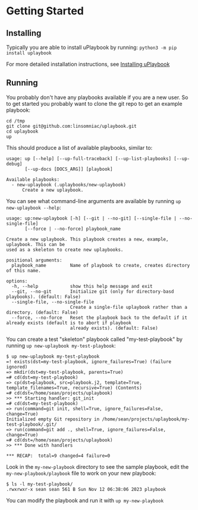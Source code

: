 # Getting Started

## Installing

Typically you are able to install uPlaybook by running: `python3 -m pip install uplaybook`

For more detailed installation instructions, see [Installing uPlaybook](installing.md)

## Running

You probably don't have any playbooks available if you are a new user.  So to get
started you probably want to clone the git repo to get an example playbook:

    cd /tmp
    git clone git@github.com:linsomniac/uplaybook.git
    cd uplaybook
    up

This should produce a list of available playbooks, similar to:

    usage: up [--help] [--up-full-traceback] [--up-list-playbooks] [--up-debug]
           [--up-docs [DOCS_ARG]] [playbook]

    Available playbooks:
      - new-uplaybook (.uplaybooks/new-uplaybook)
          Create a new uplaybook.

You can see what command-line arguments are available by running `up new-uplaybook
--help`:

    usage: up:new-uplaybook [-h] [--git | --no-git] [--single-file | --no-single-file]
           [--force | --no-force] playbook_name

    Create a new uplaybook. This playbook creates a new, example, uplaybook. This can be
    used as a skeleton to create new uplaybooks.

    positional arguments:
      playbook_name         Name of playbook to create, creates directory of this name.

    options:
      -h, --help            show this help message and exit
      --git, --no-git       Initialize git (only for directory-basd playbooks). (default: False)
      --single-file, --no-single-file
                            Create a single-file uplaybook rather than a directory. (default: False)
      --force, --no-force   Reset the playbook back to the default if it already exists (default is to abort if playbook
                            already exists). (default: False)

You can create a test "skeleton" playbook called "my-test-playbook" by running `up
new-uplaybook my-test-playbook`:

    $ up new-uplaybook my-test-playbook
    =! exists(dst=my-test-playbook, ignore_failures=True) (failure ignored)
    => mkdir(dst=my-test-playbook, parents=True)
    =# cd(dst=my-test-playbook)
    => cp(dst=playbook, src=playbook.j2, template=True, template_filenames=True, recursive=True) (Contents)
    =# cd(dst=/home/sean/projects/uplaybook)
    >> *** Starting handler: git_init
    =# cd(dst=my-test-playbook)
    => run(command=git init, shell=True, ignore_failures=False, change=True)
    Initialized empty Git repository in /home/sean/projects/uplaybook/my-test-playbook/.git/
    => run(command=git add ., shell=True, ignore_failures=False, change=True)
    =# cd(dst=/home/sean/projects/uplaybook)
    >> *** Done with handlers

    *** RECAP:  total=9 changed=4 failure=0

Look in the `my-new-playbook` directory to see the sample playbook, edit the
`my-new-playbook/playbook` file to work on your new playbook:

    $ ls -l my-test-playbook/
    .rwxrwxr-x sean sean 561 B Sun Nov 12 06:38:06 2023 playbook

You can modify the playbook and run it with `up my-new-playbook`

<!-- vim: set tw=90: -->
